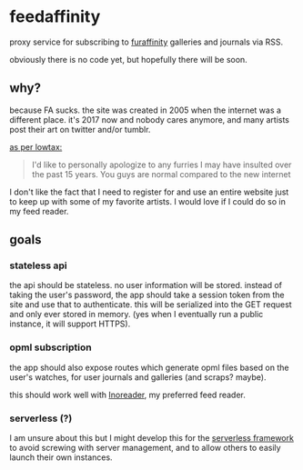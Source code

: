# feedaffinity

proxy service for subscribing to [furaffinity](https://furaffinity.net) galleries and journals via RSS.

obviously there is no code yet, but hopefully there will be soon.

## why?

because FA sucks. the site was created in 2005 when the internet was a different place. it's 2017 now and nobody cares anymore, and many artists post their art on twitter and/or tumblr.

[as per lowtax:](https://twitter.com/lowtax/status/644935440613543936)

> I'd like to personally apologize to any furries I may have insulted over the past 15 years. You guys are normal compared to the new internet

I don't like the fact that I need to register for and use an entire website just to keep up with some of my favorite artists. I would love if I could do so in my feed reader.

## goals

### stateless api

the api should be stateless. no user information will be stored. instead of taking the user's password, the app should take a session token from the site and use that to authenticate. this will be serialized into the GET request and only ever stored in memory. (yes when I eventually run a public instance, it will support HTTPS).

### opml subscription

the app should also expose routes which generate opml files based on the user's watches, for user journals and galleries (and scraps? maybe).

this should work well with [Inoreader](https://inoreader.com), my preferred feed reader.

### serverless (?)

I am unsure about this but I might develop this for the [serverless framework](https://serverless.com/) to avoid screwing with server management, and to allow others to easily launch their own instances.
